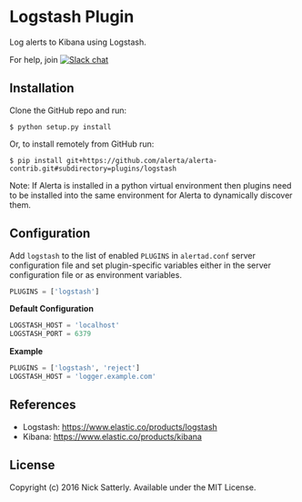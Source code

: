 Logstash Plugin
===============

Log alerts to Kibana using Logstash.

For help, join [![Slack chat](https://img.shields.io/badge/chat-on%20slack-blue?logo=slack)](https://slack.alerta.dev)

Installation
------------

Clone the GitHub repo and run:

    $ python setup.py install

Or, to install remotely from GitHub run:

    $ pip install git+https://github.com/alerta/alerta-contrib.git#subdirectory=plugins/logstash

Note: If Alerta is installed in a python virtual environment then plugins
need to be installed into the same environment for Alerta to dynamically
discover them.

Configuration
-------------

Add `logstash` to the list of enabled `PLUGINS` in `alertad.conf` server
configuration file and set plugin-specific variables either in the
server configuration file or as environment variables.

```python
PLUGINS = ['logstash']
```

**Default Configuration**

```python
LOGSTASH_HOST = 'localhost'
LOGSTASH_PORT = 6379
```

**Example**

```python
PLUGINS = ['logstash', 'reject']
LOGSTASH_HOST = 'logger.example.com'
```

References
----------

  * Logstash: https://www.elastic.co/products/logstash
  * Kibana: https://www.elastic.co/products/kibana

License
-------

Copyright (c) 2016 Nick Satterly. Available under the MIT License.
